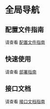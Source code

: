 # 全局导航

## 配置文件指南

请查看 [配置文件指南](./ConfigurationFiles)

## 快速使用

请查看 [部署指南](./DeploymentGuide)

## 接口文档

请查看 [接口文档指南](./InterfaceDocument)
